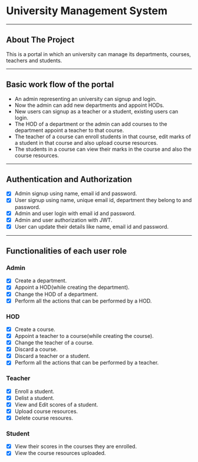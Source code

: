 # University Management System

---

## About The Project
This is a portal in which an university can manage its departments, courses, teachers and students.

---

## Basic work flow of the portal
- An admin representing an university can signup and login.
- Now the admin can add new departments and appoint HODs.
- New users can signup as a teacher or a student, existing users can login.
- The HOD of a department or the admin can add courses to the department appoint a teacher to that course.
- The teacher of a course can enroll students in that course, edit marks of a student in that course and also upload course resources.
- The students in a course can view their marks in the course and also the course resources.

---

## Authentication and Authorization
- [x] Admin signup using name, email id and password.
- [x] User signup using name, unique email id, department they belong to and password.
- [x] Admin and user login with email id and password.
- [x] Admin and user authorization with JWT.
- [x] User can update their details like name, email id and password.

---

## Functionalities of each user role

### Admin
- [x] Create a department.
- [x] Appoint a HOD(while creating the department).
- [x] Change the HOD of a department.
- [x] Perform all the actions that can be performed by a HOD.

### HOD
- [x] Create a course.
- [x] Appoint a teacher to a course(while creating the course).
- [x] Change the teacher of a course.
- [x] Discard a course.
- [x] Discard a teacher or a student.
- [x] Perform all the actions that can be performed by a teacher.

### Teacher
- [x] Enroll a student.
- [x] Delist a student.
- [x] View and Edit scores of a student.
- [x] Upload course resources.
- [x] Delete course resoures.

### Student
- [x] View their scores in the courses they are enrolled.
- [x] View the course resources uploaded.
